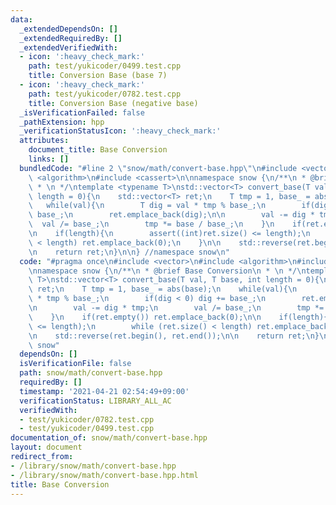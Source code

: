 ```yaml
---
data:
  _extendedDependsOn: []
  _extendedRequiredBy: []
  _extendedVerifiedWith:
  - icon: ':heavy_check_mark:'
    path: test/yukicoder/0499.test.cpp
    title: Conversion Base (base 7)
  - icon: ':heavy_check_mark:'
    path: test/yukicoder/0782.test.cpp
    title: Conversion Base (negative base)
  _isVerificationFailed: false
  _pathExtension: hpp
  _verificationStatusIcon: ':heavy_check_mark:'
  attributes:
    document_title: Base Conversion
    links: []
  bundledCode: "#line 2 \"snow/math/convert-base.hpp\"\n#include <vector>\n#include\
    \ <algorithm>\n#include <cassert>\n\nnamespace snow {\n/**\n * @brief Base Conversion\n\
    \ * \n */\ntemplate <typename T>\nstd::vector<T> convert_base(T val, T base, int\
    \ length = 0){\n    std::vector<T> ret;\n    T tmp = 1, base_ = abs(base);\n \
    \   while(val){\n        T dig = val * tmp % base_;\n        if(dig < 0) dig +=\
    \ base_;\n        ret.emplace_back(dig);\n\n        val -= dig * tmp;\n      \
    \  val /= base_;\n        tmp *= base / base_;\n    }\n    if(ret.empty()) ret.emplace_back(0);\n\
    \n    if(length){\n        assert((int)ret.size() <= length);\n        while (ret.size()\
    \ < length) ret.emplace_back(0);\n    }\n\n    std::reverse(ret.begin(), ret.end());\n\
    \n    return ret;\n}\n\n} //namespace snow\n"
  code: "#pragma once\n#include <vector>\n#include <algorithm>\n#include <cassert>\n\
    \nnamespace snow {\n/**\n * @brief Base Conversion\n * \n */\ntemplate <typename\
    \ T>\nstd::vector<T> convert_base(T val, T base, int length = 0){\n    std::vector<T>\
    \ ret;\n    T tmp = 1, base_ = abs(base);\n    while(val){\n        T dig = val\
    \ * tmp % base_;\n        if(dig < 0) dig += base_;\n        ret.emplace_back(dig);\n\
    \n        val -= dig * tmp;\n        val /= base_;\n        tmp *= base / base_;\n\
    \    }\n    if(ret.empty()) ret.emplace_back(0);\n\n    if(length){\n        assert((int)ret.size()\
    \ <= length);\n        while (ret.size() < length) ret.emplace_back(0);\n    }\n\
    \n    std::reverse(ret.begin(), ret.end());\n\n    return ret;\n}\n\n} //namespace\
    \ snow"
  dependsOn: []
  isVerificationFile: false
  path: snow/math/convert-base.hpp
  requiredBy: []
  timestamp: '2021-04-21 02:54:49+09:00'
  verificationStatus: LIBRARY_ALL_AC
  verifiedWith:
  - test/yukicoder/0782.test.cpp
  - test/yukicoder/0499.test.cpp
documentation_of: snow/math/convert-base.hpp
layout: document
redirect_from:
- /library/snow/math/convert-base.hpp
- /library/snow/math/convert-base.hpp.html
title: Base Conversion
---
```

